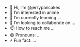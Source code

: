 - 👋 Hi, I’m @jerrypancakes
- 👀 I’m interested in anime
- 🌱 I’m currently learning ...
- 💞️ I’m looking to collaborate on ...
- 📫 How to reach me ...
- 😄 Pronouns: ...
- ⚡ Fun fact: ...

<!---
jerrypancakes/jerrypancakes is a ✨ special ✨ repository because its `README.md` (this file) appears on your GitHub profile.
You can click the Preview link to take a look at your changes.
--->
